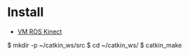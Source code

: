 

# Install

* [VM ROS Kinect](https://drive.google.com/file/d/1kx6gNaoGllKjE--0rbW7RSWCN76aVKSN/view)

$ mkdir -p ~/catkin_ws/src
$ cd ~/catkin_ws/
$ catkin_make
